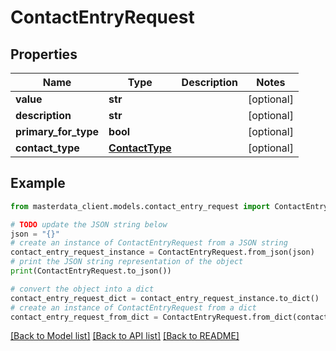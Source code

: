 # ContactEntryRequest


## Properties

Name | Type | Description | Notes
------------ | ------------- | ------------- | -------------
**value** | **str** |  | [optional] 
**description** | **str** |  | [optional] 
**primary_for_type** | **bool** |  | [optional] 
**contact_type** | [**ContactType**](ContactType.md) |  | [optional] 

## Example

```python
from masterdata_client.models.contact_entry_request import ContactEntryRequest

# TODO update the JSON string below
json = "{}"
# create an instance of ContactEntryRequest from a JSON string
contact_entry_request_instance = ContactEntryRequest.from_json(json)
# print the JSON string representation of the object
print(ContactEntryRequest.to_json())

# convert the object into a dict
contact_entry_request_dict = contact_entry_request_instance.to_dict()
# create an instance of ContactEntryRequest from a dict
contact_entry_request_from_dict = ContactEntryRequest.from_dict(contact_entry_request_dict)
```
[[Back to Model list]](../README.md#documentation-for-models) [[Back to API list]](../README.md#documentation-for-api-endpoints) [[Back to README]](../README.md)



